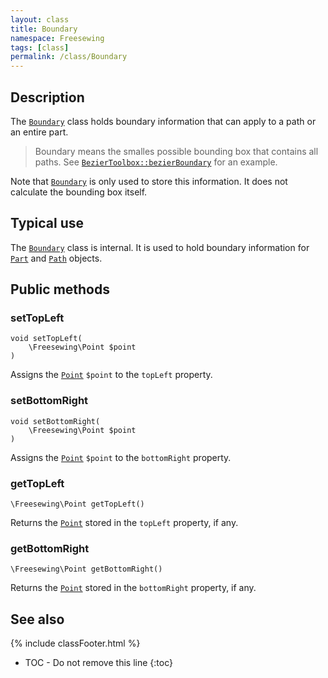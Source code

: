 ```yaml
---
layout: class
title: Boundary
namespace: Freesewing
tags: [class]
permalink: /class/Boundary
---
```

## Description 

The [`Boundary`](Boundary) class holds boundary information that can apply to a path or an entire part.

> Boundary means the smalles possible bounding box that contains all paths. 
> See [`BezierToolbox::bezierBoundary`](BezierToolbox#bezierboundary) for an example.

Note that [`Boundary`](Boundary) is only used to store this information. It does not calculate
the bounding box itself.

## Typical use

The [`Boundary`](Boundary) class is internal. It is used to hold boundary information for 
[`Part`](Part) and [`Path`](Path) objects.

## Public methods

### setTopLeft

```php?start_inline=1
void setTopLeft( 
    \Freesewing\Point $point 
)
```
Assigns the [`Point`](Point) `$point` to the `topLeft` property.

### setBottomRight

```php?start_inline=1
void setBottomRight( 
    \Freesewing\Point $point 
)
```
Assigns the [`Point`](Point) `$point` to the `bottomRight` property.

### getTopLeft

```php?start_inline=1
\Freesewing\Point getTopLeft() 
```
Returns the [`Point`](Point) stored in the `topLeft` property, if any.

### getBottomRight

```php?start_inline=1
\Freesewing\Point getBottomRight() 
```
Returns the [`Point`](Point) stored in the `bottomRight` property, if any.

## See also
{% include classFooter.html %}
* TOC - Do not remove this line
{:toc}
